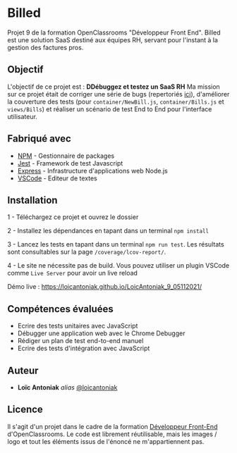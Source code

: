 # Billed

Projet 9 de la formation OpenClassrooms "Développeur Front End".
Billed est une solution SaaS destiné aux équipes RH, servant pour l'instant à la gestion des factures pros.

## Objectif

L'objectif de ce projet est : **DDébuggez et testez un SaaS RH**
Ma mission sur ce projet était de corriger une série de bugs (repertoriés [ici](https://www.notion.so/a7a612fc166747e78d95aa38106a55ec?v=2a8d3553379c4366b6f66490ab8f0b90)), d'améliorer la couverture des tests (pour `container/NewBill.js`, `container/Bills.js` et `views/Bills`) et réaliser un scénario de test End to End pour l'interface utilisateur.

## Fabriqué avec

* [NPM](https://www.npmjs.com/) -  Gestionnaire de packages
* [Jest](https://jestjs.io/fr/) -  Framework de test Javascript
* [Express](https://expressjs.com/fr/) -  Infrastructure d'applications web Node.js
* [VSCode](https://code.visualstudio.com/) - Editeur de textes

## Installation

1 - Téléchargez ce projet et ouvrez le dossier

2 - Installez les dépendances en tapant dans un terminal `npm install`

3 - Lancez les tests en tapant dans un terminal `npm run test`. Les résultats sont consultables sur la page `/coverage/lcov-report/`.

4 - Le site ne nécessite pas de build. Vous pouvez utiliser un plugin VSCode comme `Live Server` pour avoir un live reload

Démo live : https://loicantoniak.github.io/LoicAntoniak_9_05112021/

## Compétences évaluées

- Ecrire des tests unitaires avec JavaScript
- Débugger une application web avec le Chrome Debugger
- Rédiger un plan de test end-to-end manuel
- Ecrire des tests d'intégration avec JavaScript

## Auteur

* **Loïc Antoniak** _alias_ [@loicantoniak](https://github.com/loicantoniak)

## Licence 

Il s'agit d'un projet dans le cadre de la formation [Développeur Front-End](https://openclassrooms.com/fr/paths/314-developpeur-front-end) d'OpenClassrooms. Le code est librement réutilisable, mais les images / logo et tout les éléments issus de l'énoncé ne m'appartiennent pas.
